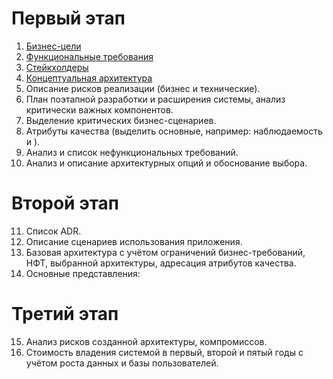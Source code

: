 # Первый этап
1.	[Бизнес-цели](01_businessGoals.md "Детализация и чёткое прописывание бизнес-целей")
2.	[Функциональные требования](02_funcRequirements.md "Анализ и список функциональных требований")
3.	[Стейкхолдеры](03_stakHolders.md "Анализ стейкхолдеров и их интересов")
4.	[Концептуальная архитектура](arc.cdr "Разработка концептуальной архитектуры")
5.	Описание рисков реализации (бизнес и технические).
6.	План поэтапной разработки и расширения системы, анализ критически важных компонентов. 
7.	Выделение критических бизнес-сценариев.
8.	Атрибуты качества (выделить основные, например: наблюдаемость и ).
9.	Анализ и список нефункциональных требований.
10.	Анализ и описание архитектурных опций и обоснование выбора. 

# Второй этап
11.	Список ADR. 
12.	Описание сценариев использования приложения. 
13.	Базовая архитектура с учётом ограничений бизнес-требований, НФТ, выбранной архитектуры, адресация атрибутов качества.
14.	Основные представления: 

# Третий этап
15.	Анализ рисков созданной архитектуры, компромиссов.
16.	Стоимость владения системой в первый, второй и пятый годы с учётом роста данных и базы пользователей. 
